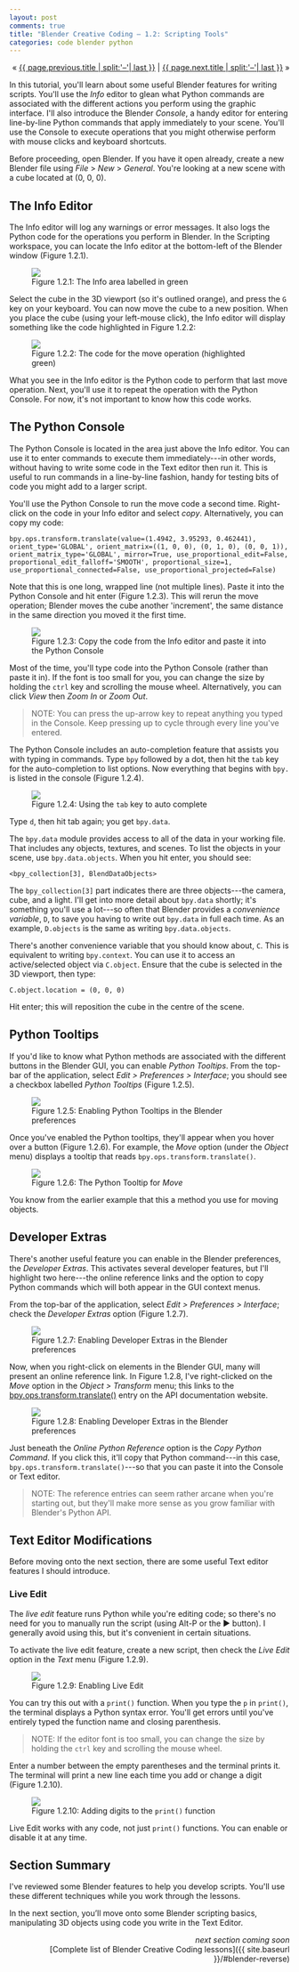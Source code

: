 ```yaml
---
layout: post
comments: true
title: "Blender Creative Coding – 1.2: Scripting Tools"
categories: code blender python
---
```


<p markdown="1" style="text-align:right">
&laquo; <a href="{{ page.previous.url }}">{{ page.previous.title | split:'–'| last }}</a> |
<a href="{{ page.next.url }}">{{ page.next.title | split:'–'| last }}</a> &raquo;<br />
</p>

In this tutorial, you'll learn about some useful Blender features for writing scripts. You'll use the *Info* editor to glean what Python commands are associated with the different actions you perform using the graphic interface. I'll also introduce the Blender *Console*, a handy editor for entering line-by-line Python commands that apply immediately to your scene. You'll use the Console to execute operations that you might otherwise perform with mouse clicks and keyboard shortcuts.

Before proceeding, open Blender. If you have it open already, create a new Blender file using *File* > *New* > *General*. You're looking at a new scene with a cube located at (0, 0, 0). 

## The Info Editor

The Info editor will log any warnings or error messages. It also logs the Python code for the operations you perform in Blender. In the Scripting workspace, you can locate the Info editor at the bottom-left of the Blender window (Figure 1.2.1).

<figure>
  <img src="{{ site.url }}/img/bcc01/scripting-tools-info-area-layout.png" class="fullwidth" />
  <figcaption>Figure 1.2.1: The Info area labelled in green</figcaption>
</figure>

Select the cube in the 3D viewport (so it's outlined orange), and press the `G` key on your keyboard. You can now move the cube to a new position. When you place the cube (using your left-mouse click), the Info editor will display something like the code highlighted in Figure 1.2.2:

<figure>
  <img src="{{ site.url }}/img/bcc01/scripting-tools-info-area-operation.png" class="fullwidth" />
  <figcaption>Figure 1.2.2: The code for the move operation (highlighted green)</figcaption>
</figure>

What you see in the Info editor is the Python code to perform that last move operation. Next, you'll use it to repeat the operation with the Python Console. For now, it's not important to know how this code works.

## The Python Console

The Python Console is located in the area just above the Info editor. You can use it to enter commands to execute them immediately---in other words, without having to write some code in the Text editor then run it. This is useful to run commands in a line-by-line fashion, handy for testing bits of code you might add to a larger script.

You'll use the Python Console to run the move code a second time. Right-click on the code in your Info editor and select *copy*. Alternatively, you can copy my code:

```
bpy.ops.transform.translate(value=(1.4942, 3.95293, 0.462441), orient_type='GLOBAL', orient_matrix=((1, 0, 0), (0, 1, 0), (0, 0, 1)), orient_matrix_type='GLOBAL', mirror=True, use_proportional_edit=False, proportional_edit_falloff='SMOOTH', proportional_size=1, use_proportional_connected=False, use_proportional_projected=False)
```

Note that this is one long, wrapped line (not multiple lines). Paste it into the Python Console and hit enter (Figure 1.2.3). This will rerun the move operation; Blender moves the cube another 'increment', the same distance in the same direction you moved it the first time.

<figure>
  <img src="{{ site.url }}/img/bcc01/scripting-tools-console-copy-paste.png" class="fullwidth" />
  <figcaption>Figure 1.2.3: Copy the code from the Info editor and paste it into the Python Console</figcaption>
</figure>

Most of the time, you'll type code into the Python Console (rather than paste it in). If the font is too small for you, you can change the size by holding the `ctrl` key and scrolling the mouse wheel. Alternatively, you can click *View* then *Zoom In* or *Zoom Out*.

> NOTE: You can press the up-arrow key to repeat anything you typed in the Console. Keep pressing up to cycle through every line you've entered.

The Python Console includes an auto-completion feature that assists you with typing in commands. Type `bpy` followed by a dot, then hit the `tab` key for the auto-completion to list options. Now everything that begins with `bpy.` is listed in the console (Figure 1.2.4).

<figure>
  <img src="{{ site.url }}/img/bcc01/scripting-tools-console-auto-complete.png" class="fullwidth" />
  <figcaption>Figure 1.2.4: Using the <code>tab</code> key to auto complete</figcaption>
</figure>

Type `d`, then hit tab again; you get `bpy.data`.

The `bpy.data` module provides access to all of the data in your working file. That includes any objects, textures, and scenes. To list the objects in your scene, use `bpy.data.objects`. When you hit enter, you should see:

```
<bpy_collection[3], BlendDataObjects>
```

The `bpy_collection[3]` part indicates there are three objects---the camera, cube, and a light. I'll get into more detail about `bpy.data` shortly; it's something you'll use a lot---so often that Blender provides a *convenience variable*, `D`, to save you having to write out `bpy.data` in full each time. As an example, `D.objects` is the same as writing `bpy.data.objects`.

There's another convenience variable that you should know about, `C`. This is equivalent to writing `bpy.context`. You can use it to access an active/selected object via `C.object`. Ensure that the cube is selected in the 3D viewport, then type:

```
C.object.location = (0, 0, 0)
```

Hit enter; this will reposition the cube in the centre of the scene.

## Python Tooltips

If you'd like to know what Python methods are associated with the different buttons in the Blender GUI, you can enable *Python Tooltips*. From the top-bar of the application, select *Edit > Preferences > Interface*; you should see a checkbox labelled *Python Tooltips* (Figure 1.2.5).

<figure>
  <img src="{{ site.url }}/img/bcc01/scripting-tools-python-tool-tips-preferences.png" class="fullwidth" />
  <figcaption>Figure 1.2.5: Enabling Python Tooltips in the Blender preferences</figcaption>
</figure>

Once you've enabled the Python tooltips, they'll appear when you hover over a button (Figure 1.2.6). For example, the *Move* option (under the *Object* menu) displays a tooltip that reads `bpy.ops.transform.translate()`.

<figure>
  <img src="{{ site.url }}/img/bcc01/scripting-tools-python-tool-tips-active.png" class="fullwidth" />
  <figcaption>Figure 1.2.6: The Python Tooltip for <i>Move</i></figcaption>
</figure>

You know from the earlier example that this a method you use for moving objects.

## Developer Extras

There's another useful feature you can enable in the Blender preferences, the *Developer Extras*. This activates several developer features, but I'll highlight two here---the online reference links and the option to copy Python commands which will both appear in the GUI context menus. 

From the top-bar of the application, select *Edit > Preferences > Interface*; check the *Developer Extras* option (Figure 1.2.7).

<figure>
  <img src="{{ site.url }}/img/bcc01/scripting-tools-developer-extras-preferences.png" class="fullwidth" />
  <figcaption>Figure 1.2.7: Enabling Developer Extras in the Blender preferences</figcaption>
</figure>

Now, when you right-click on elements in the Blender GUI, many will present an online reference link. In Figure 1.2.8, I've right-clicked on the *Move* option in the *Object > Transform* menu; this links to the [bpy.ops.transform.translate()](https://docs.blender.org/api/2.83/bpy.ops.transform.html#bpy.ops.transform.translate) entry on the API documentation website.

<figure>
  <img src="{{ site.url }}/img/bcc01/scripting-tools-developer-extras-preferences-enabled.png" class="fullwidth" />
  <figcaption>Figure 1.2.8: Enabling Developer Extras in the Blender preferences</figcaption>
</figure>

Just beneath the *Online Python Reference* option is the *Copy Python Command*. If you click this, it'll copy that Python command---in this case, `bpy.ops.transform.translate()`---so that you can paste it into the Console or Text editor. 

> NOTE: The reference entries can seem rather arcane when you're starting out, but they'll make more sense as you grow familiar with Blender's Python API. 

## Text Editor Modifications

Before moving onto the next section, there are some useful Text editor features I should introduce.

### Live Edit

The *live edit* feature runs Python while you're editing code; so there's no need for you to manually run the script (using Alt-P or the ▶ button). I generally avoid using this, but it's convenient in certain situations.

To activate the live edit feature, create a new script, then check the *Live Edit* option in the *Text* menu (Figure 1.2.9). 

<figure>
  <img src="{{ site.url }}/img/bcc01/scripting-tools-editor-live-edit-option.png" class="fullwidth" />
  <figcaption>Figure 1.2.9: Enabling Live Edit</figcaption>
</figure>

You can try this out with a `print()` function. When you type the `p` in `print()`, the terminal displays a Python syntax error. You'll get errors until you've entirely typed the function name and closing parenthesis. 

> NOTE: If the editor font is too small, you can change the size by holding the `ctrl` key and scrolling the mouse wheel.

Enter a number between the empty parentheses and the terminal prints it. The terminal will print a new line each time you add or change a digit (Figure 1.2.10).

<figure>
  <img src="{{ site.url }}/img/bcc01/scripting-tools-editor-live-edit-output.png" class="fullwidth" />
  <figcaption>Figure 1.2.10: Adding digits to the <code>print()</code> function</figcaption>
</figure>

Live Edit works with any code, not just `print()` functions. You can enable or disable it at any time.

## Section Summary

I've reviewed some Blender features to help you develop scripts. You'll use these different techniques while you work through the lessons.

In the next section, you’ll move onto some Blender scripting basics, manipulating 3D objects using code you write in the Text Editor.

<p style="text-align:right" markdown="1">
<em>next section coming soon</em><br />
<!--
<a href="{{ page.next.url }}">{{ page.next.title | split:'–'| last }}</a> &raquo;<br />
-->
[Complete list of Blender Creative Coding lessons]({{ site.baseurl }}/#blender-reverse)
</p>
